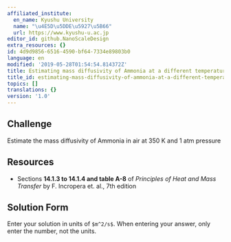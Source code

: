 ```yaml
---
affiliated_institute:
  en_name: Kyushu University
  name: "\u4E5D\u5DDE\u5927\u5B66"
  url: https://www.kyushu-u.ac.jp
editor_id: github.NanoScaleDesign
extra_resources: {}
id: 4d9d9856-6516-4590-bf64-7334e89803b0
language: en
modified: '2019-05-28T01:54:54.814372Z'
title: Estimating mass diffusivity of Ammonia at a different temperature
title_id: estimating-mass-diffusivity-of-ammonia-at-a-different-temperature
topics: []
translations: {}
version: '1.0'
---
```


## Challenge
Estimate the mass diffusivity of Ammonia in air at 350 K and 1 atm pressure

## Resources

- Sections **14.1.3 to 14.1.4 and table A-8** of *Principles of Heat and Mass Transfer* by F. Incropera et. al., 7th edition

## Solution Form
Enter your solution in units of `$m^2/s$`.
When entering your answer, only enter the number, not the units.
